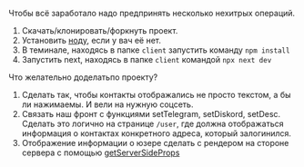 Чтобы всё заработало надо предпринять несколько нехитрых операций.



1. Cкачать/клонировать/форкнуть проект.
2. Установить <a href="https://nodejs.org/en/">ноду</a>, если у вач её нет.
3. В теминале, находясь в папке `client` запустить команду `npm install`
4. Запустить next, находясь в папке `client` командой `npx next dev`


Что желательно доделатьпо проекту?
1. Сделать так, чтобы контакты отображались не просто текстом, а бы ли нажимаемы. И вели на нужную соцсеть. 
2. Связать наш фронт с функциями setTelegram, setDiskord, setDesc. Сделать это логично на странице `/user`, где должна отображаться информация о контактах конкретного адреса, который залогинился.
3. Отображение информации о юзере сделать с рендером на стороне сервера с помощью <a href="https://nextjs.org/docs/basic-features/data-fetching/get-server-side-props">getServerSideProps</a>
